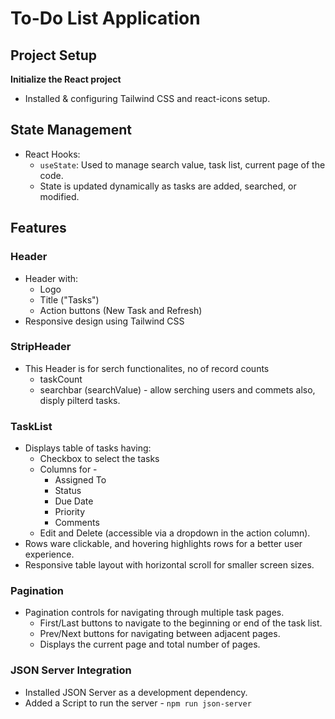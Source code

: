 # To-Do List Application

## Project Setup

**Initialize the React project**
- Installed & configuring Tailwind CSS and react-icons setup.


## State Management
- React Hooks: 
  - `useState`: Used to manage search value, task list, current page of the code.
  - State is updated dynamically as tasks are added, searched, or modified.

## Features 
### Header
- Header with:
  - Logo
  - Title ("Tasks")
  - Action buttons (New Task and Refresh)
- Responsive design using Tailwind CSS

### StripHeader
- This Header is for serch functionalites, no of record counts
  - taskCount
  - searchbar (searchValue) - allow serching users and commets also, disply pilterd tasks.

### TaskList
- Displays table of tasks having:
  - Checkbox to select the tasks
  - Columns for -
    - Assigned To
    - Status
    - Due Date
    - Priority
    - Comments
  - Edit and Delete (accessible via a dropdown in the action column).
- Rows ware clickable, and hovering highlights rows for a better user experience.
- Responsive table layout with horizontal scroll for smaller screen sizes.

### Pagination
- Pagination controls for navigating through multiple task pages.
  - First/Last buttons to navigate to the beginning or end of the task list.
  - Prev/Next buttons for navigating between adjacent pages.
  - Displays the current page and total number of pages.

### JSON Server Integration
- Installed JSON Server as a development dependency.
- Added a Script to run the server - `npm run json-server`

